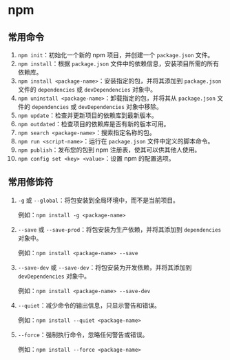 # npm

## 常用命令


1. `npm init`：初始化一个新的 npm 项目，并创建一个 `package.json` 文件。
2. `npm install`：根据 `package.json` 文件中的依赖信息，安装项目所需的所有依赖库。
3. `npm install <package-name>`：安装指定的包，并将其添加到 `package.json` 文件的 `dependencies` 或 `devDependencies` 对象中。
4. `npm uninstall <package-name>`：卸载指定的包，并将其从 `package.json` 文件的 `dependencies` 或 `devDependencies` 对象中移除。
5. `npm update`：检查并更新项目的依赖库到最新版本。
6. `npm outdated`：检查项目的依赖库是否有新的版本可用。
7. `npm search <package-name>`：搜索指定名称的包。
8. `npm run <script-name>`：运行在 `package.json` 文件中定义的脚本命令。
9. `npm publish`：发布您的包到 npm 注册表，使其可以供其他人使用。
10. `npm config set <key> <value>`：设置 npm 的配置选项。

## 常用修饰符

1. `-g` 或 `--global`：将包安装到全局环境中，而不是当前项目。

   例如：`npm install -g <package-name>`

2. `--save` 或 `--save-prod`：将包安装为生产依赖，并将其添加到 `dependencies` 对象中。

   例如：`npm install <package-name> --save`

3. `--save-dev` 或 `--save-dev`：将包安装为开发依赖，并将其添加到 `devDependencies` 对象中。

   例如：`npm install <package-name> --save-dev`

4. `--quiet`：减少命令的输出信息，只显示警告和错误。

   例如：`npm install --quiet <package-name>`

5. `--force`：强制执行命令，忽略任何警告或错误。

   例如：`npm install --force <package-name>`